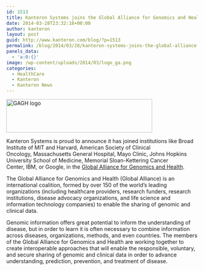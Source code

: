 ```yaml
---
id: 1513
title: Kanteron Systems joins the Global Alliance for Genomics and Health
date: 2014-03-28T23:32:18+00:00
author: kanteron
layout: post
guid: http://www.kanteron.com/blog/?p=1513
permalink: /blog/2014/03/28/kanteron-systems-joins-the-global-alliance-for-genomics-and-health/
panels_data:
  - 'a:0:{}'
image: /wp-content/uploads/2014/03/logo_ga.png
categories:
  - HealthCare
  - Kanteron
  - Kanteron News
---
```

<img class="aligncenter size-full wp-image-1514" alt="GAGH logo" src="http://blog.kanteron.com/wp-content/uploads/2014/03/logo_ga.png" width="384" height="88" srcset="http://blog.kanteron.com/wp-content/uploads/2014/03/logo_ga.png 384w, http://blog.kanteron.com/wp-content/uploads/2014/03/logo_ga-300x68.png 300w" sizes="(max-width: 384px) 100vw, 384px" />

Kanteron Systems is proud to announce it has joined institutions like Broad Institute of MIT and Harvard, American Society of Clinical Oncology, Massachusetts General Hospital, Mayo Clinic, Johns Hopkins University School of Medicine, Memorial Sloan-Kettering Cancer Center, IBM, or Google, in the <a title="http://genomicsandhealth.org/" href="http://genomicsandhealth.org/" target="_blank">Global Alliance for Genomics and Health</a>.

The Global Alliance for Genomics and Health (Global Alliance) is an international coalition, formed by over 150 of the world’s leading organizations (including healthcare providers, research funders, research institutions, disease advocacy organizations, and life science and information technology companies) to enable the sharing of genomic and clinical data.

Genomic information offers great potential to inform the understanding of disease, but in order to learn it is often necessary to combine information across diseases, organizations, methods, and even countries. The members of the Global Alliance for Genomics and Health are working together to create interoperable approaches that will enable the responsible, voluntary, and secure sharing of genomic and clinical data in order to advance understanding, prediction, prevention, and treatment of disease.